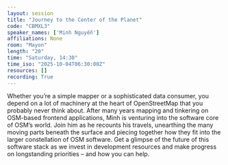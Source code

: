 ```yaml
---
layout: session
title: "Journey to the Center of the Planet"
code: "CBMXL3"
speaker_names: ['Minh Nguyễn']
affiliations: None
room: "Mayon"
length: "20"
time: "Saturday, 14:30"
time_iso: "2025-10-04T06:30:00Z"
resources: []
recording: True
---
```


Whether you’re a simple mapper or a sophisticated data consumer, you depend on a lot of machinery at the heart of OpenStreetMap that you probably never think about. After many years mapping and tinkering on OSM-based frontend applications, Minh is venturing into the software core of OSM’s world. Join him as he recounts his travels, unearthing the many moving parts beneath the surface and piecing together how they fit into the larger constellation of OSM software. Get a glimpse of the future of this software stack as we invest in development resources and make progress on longstanding priorities – and how you can help.

